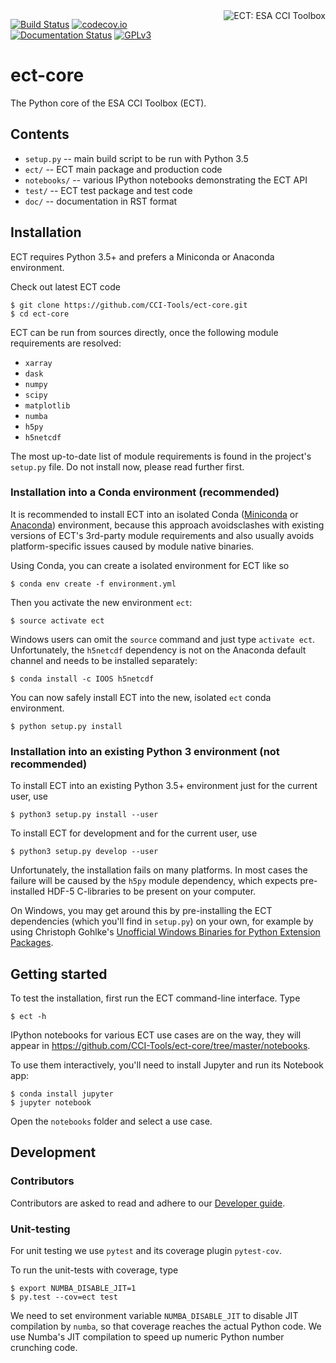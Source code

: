 <img alt="ECT: ESA CCI Toolbox" align="right" src="https://raw.githubusercontent.com/CCI-Tools/ect-core/master/doc/source/_static/logo/cci-toolbox-logo-latex.jpg" />


[![Build Status](https://travis-ci.org/CCI-Tools/ect-core.svg?branch=master)](https://travis-ci.org/CCI-Tools/ect-core)
[![codecov.io](https://codecov.io/github/CCI-Tools/ect-core/coverage.svg?branch=master)](https://codecov.io/github/CCI-Tools/ect-core?branch=master)
[![Documentation Status](https://readthedocs.org/projects/ect-core/badge/?version=latest)](http://ect-core.readthedocs.io/en/latest/?badge=latest)
[![GPLv3](https://www.gnu.org/graphics/gplv3-88x31.png)](https://www.gnu.org/licenses/gpl-3.0.en.html)
                
# ect-core

The Python core of the ESA CCI Toolbox (ECT).

## Contents

* ``setup.py`` -- main build script to be run with Python 3.5
* ``ect/`` -- ECT main package and production code
* ``notebooks/`` -- various IPython notebooks demonstrating the ECT API
* ``test/`` -- ECT test package and test code
* ``doc/`` -- documentation in RST format

## Installation

ECT requires Python 3.5+ and prefers a Miniconda or Anaconda environment.

Check out latest ECT code 

    $ git clone https://github.com/CCI-Tools/ect-core.git
    $ cd ect-core

ECT can be run from sources directly, once the following module requirements are resolved:

* ``xarray``
* ``dask``
* ``numpy``
* ``scipy``
* ``matplotlib``
* ``numba``
* ``h5py``
* ``h5netcdf``

The most up-to-date list of module requirements is found in the project's ``setup.py`` file. Do not install now, please read further first.

### Installation into a Conda environment (recommended)

It is recommended to install ECT into an isolated Conda ([Miniconda](http://conda.pydata.org/miniconda.html) or 
[Anaconda](https://www.continuum.io/downloads)) environment, because this approach avoidsclashes with existing versions of 
ECT's 3rd-party module requirements and also usually avoids platform-specific issues caused by module native binaries.

Using Conda, you can create a isolated environment for ECT like so

    $ conda env create -f environment.yml
    
Then you activate the new environment ``ect``:
     
    $ source activate ect
    
Windows users can omit the ``source`` command and just type ``activate ect``.
Unfortunately, the ``h5netcdf`` dependency is not on the Anaconda default channel and needs to be installed separately:   
    
    $ conda install -c IOOS h5netcdf 

You can now safely install ECT into the new, isolated ``ect`` conda environment.    
    
    $ python setup.py install
    
### Installation into an existing Python 3 environment (not recommended) 

To install ECT into an existing Python 3.5+ environment just for the current user, use

    $ python3 setup.py install --user
    
To install ECT for development and for the current user, use

    $ python3 setup.py develop --user

Unfortunately, the installation fails on many platforms. In most cases the failure will be caused by the 
``h5py`` module dependency, which expects pre-installed HDF-5 C-libraries to be present on your computer. 

On Windows, you may get around this by pre-installing the ECT dependencies (which you'll find in ``setup.py``) on your own, for example by using Christoph Gohlke's [Unofficial Windows Binaries for Python Extension Packages](http://www.lfd.uci.edu/~gohlke/pythonlibs/).

## Getting started

To test the installation, first run the ECT command-line interface. Type
    
    $ ect -h

IPython notebooks for various ECT use cases are on the way, they will appear in
https://github.com/CCI-Tools/ect-core/tree/master/notebooks.

To use them interactively, you'll need to install Jupyter and run its Notebook app:

    $ conda install jupyter
    $ jupyter notebook

Open the ``notebooks`` folder and select a use case.


## Development

### Contributors

Contributors are asked to read and adhere to our [Developer guide](https://github.com/CCI-Tools/ect-core/wiki/Developer-guide).

### Unit-testing

For unit testing we use ``pytest`` and its coverage plugin ``pytest-cov``.

To run the unit-tests with coverage, type

    $ export NUMBA_DISABLE_JIT=1
    $ py.test --cov=ect test
    
We need to set environment variable ``NUMBA_DISABLE_JIT`` to disable JIT compilation by ``numba``, so that 
coverage reaches the actual Python code. We use Numba's JIT compilation to speed up numeric Python 
number crunching code.


